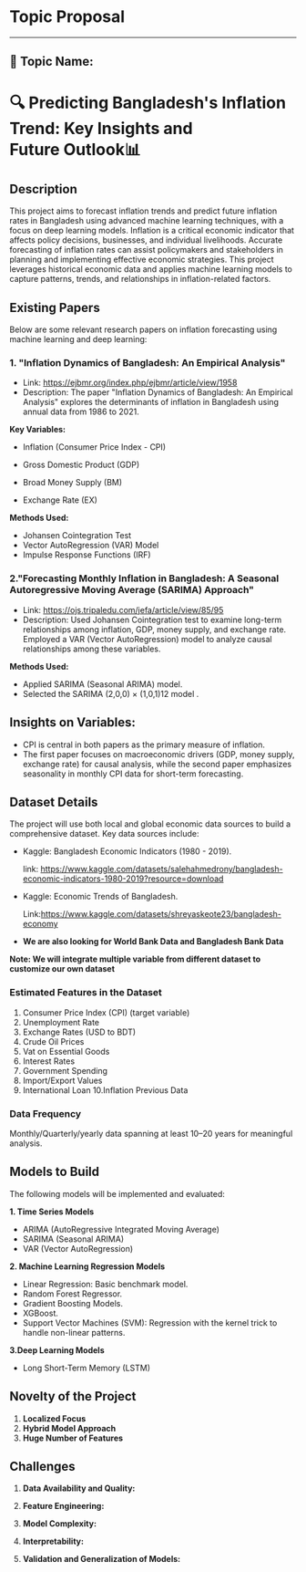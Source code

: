 # Topic Proposal
---

## 📝 **Topic Name**:
# 🔍 Predicting Bangladesh's Inflation Trend: Key Insights and Future Outlook📊

## Description
This project aims to forecast inflation trends and predict future inflation rates in Bangladesh using advanced machine learning techniques, with a focus on deep learning models.
Inflation is a critical economic indicator that affects policy decisions, businesses, and individual livelihoods.
Accurate forecasting of inflation rates can assist policymakers and stakeholders in planning and implementing effective economic strategies. 
This project leverages historical economic data and applies machine learning models to capture patterns, trends, and relationships in inflation-related factors.

## Existing Papers 
Below are some relevant research papers on inflation forecasting using machine learning and deep learning:

 ### 1. "Inflation Dynamics of Bangladesh: An Empirical Analysis"
   - Link: https://ejbmr.org/index.php/ejbmr/article/view/1958
   - Description: The paper "Inflation Dynamics of Bangladesh: An Empirical Analysis" explores the determinants of inflation in Bangladesh using annual data from 1986 to 2021.

**Key Variables:**

* Inflation (Consumer Price Index - CPI)

* Gross Domestic Product (GDP)

* Broad Money Supply (BM)

* Exchange Rate (EX)


**Methods Used:**

* Johansen Cointegration Test
* Vector AutoRegression (VAR) Model
* Impulse Response Functions (IRF)


 ### 2."Forecasting Monthly Inflation in Bangladesh: A Seasonal Autoregressive Moving Average (SARIMA) Approach"
   - Link: https://ojs.tripaledu.com/jefa/article/view/85/95
   - Description: Used Johansen Cointegration test to examine long-term relationships among inflation, GDP, money supply, and exchange rate.
     Employed a VAR (Vector AutoRegression) model to analyze causal relationships among these variables.

**Methods Used:**

* Applied SARIMA (Seasonal ARIMA) model.
* Selected the SARIMA (2,0,0) × (1,0,1)12 model .


## Insights on Variables:
* CPI is central in both papers as the primary measure of inflation.
* The first paper focuses on macroeconomic drivers (GDP, money supply, exchange rate) for causal analysis, while the second paper emphasizes seasonality in monthly CPI data for short-term forecasting.


## Dataset Details
The project will use both local and global economic data sources to build a comprehensive dataset. Key data sources include:
* Kaggle: Bangladesh Economic Indicators (1980 - 2019).

    link:  https://www.kaggle.com/datasets/salehahmedrony/bangladesh-economic-indicators-1980-2019?resource=download
* Kaggle: Economic Trends of Bangladesh.

    Link:https://www.kaggle.com/datasets/shreyaskeote23/bangladesh-economy
* **We are also looking for World Bank Data and Bangladesh Bank Data**

**Note: We will integrate multiple variable from different dataset to customize our own dataset**



### Estimated Features in the Dataset
1. Consumer Price Index (CPI) (target variable)
2. Unemployment Rate
3. Exchange Rates (USD to BDT)
4. Crude Oil Prices
5. Vat on Essential Goods
6. Interest Rates
7. Government Spending
8. Import/Export Values
9. International Loan
10.Inflation Previous Data

### Data Frequency
Monthly/Quarterly/yearly data spanning at least 10–20 years for meaningful analysis.

## Models to Build
The following models will be implemented and evaluated:

**1. Time Series Models**
* ARIMA (AutoRegressive Integrated Moving Average)
* SARIMA (Seasonal ARIMA)
* VAR (Vector AutoRegression)

**2. Machine Learning Regression Models**
* Linear Regression: Basic benchmark model.
* Random Forest Regressor.
* Gradient Boosting Models.
* XGBoost.
* Support Vector Machines (SVM): Regression with the kernel trick to handle non-linear patterns.

**3.Deep Learning Models**
* Long Short-Term Memory (LSTM)

## Novelty of the Project
1. **Localized Focus**
2. **Hybrid Model Approach**
3. **Huge Number of Features** 


## Challenges

1. **Data Availability and Quality:**
   
2. **Feature Engineering:**
   
3. **Model Complexity:**
   
4. **Interpretability:**
  
6. **Validation and Generalization of Models:**
  

